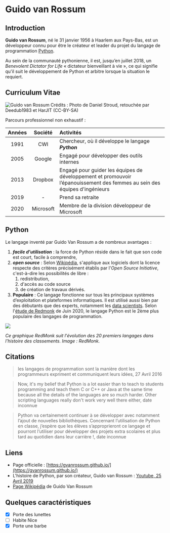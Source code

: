 # Guido van Rossum

## Introduction

__Guido van Rossum__, né le 31 janvier 1956 à Haarlem aux Pays-Bas, est un développeur connu pour être le créateur et leader du projet du langage de programmation [Python](https://www.python.org/).

Au sein de la communauté pythonienne, il est, jusqu’en juillet 2018, un _Benevolent Dictator for Life_ « dictateur bienveillant à vie », ce qui signifie qu'il suit le développement de Python et arbitre lorsque la situation le requiert.

## Curriculum Vitae

![Guido van Rossum](https://upload.wikimedia.org/wikipedia/commons/thumb/e/e2/Guido-portrait-2014-drc.jpg/320px-Guido-portrait-2014-drc.jpg)
Crédits : Photo de Daniel Stroud, retouchée par Deedub1983 et HarJIT (CC-BY-SA)

Parcours professionnel non exhaustif :

| Années |  Société  | Activités                                                    |
| :----: | :-------: | :----------------------------------------------------------- |
|  1991  |    CWI    | Chercheur, où il développe le langage ___Python___           |
|  2005  |  Google   | Engagé pour développer des outils internes                   |
|  2013  |  Dropbox  | Engagé pour guider les équipes de développement et promouvoir l’épanouissement des femmes au sein des équipes d'ingénieurs |
|  2019  |     -     | Prend sa retraite                                            |
|  2020  | Microsoft | Membre de la division développeur de Microsoft               |

## Python

Le langage inventé par Guido Van Rossum a de nombreux avantages :

1. ___facile d'utilisation___ : la force de Python réside dans le fait que son code est court, facile à comprendre,
2. ___open source___ : Selon [Wikipédia](https://fr.wikipedia.org/wiki/Open_source), s'applique aux logiciels dont la licence respecte des critères précisément établis par l'*Open Source Initiative*, c'est-à-dire les possibilités de libre :
	1. redistribution, 
	2. d'accès au code source
	3. de création de travaux dérivés.
3. __Populaire__ : Ce langage fonctionne sur tous les principaux systèmes d’exploitation et plateformes informatiques. Il est utilisé aussi bien par des débutants que des experts, notamment les [data scientists](https://www.letudiant.fr/metiers/secteur/informatique-telecom-web/data-scientist.html). Selon l'[étude de Redmonk](https://redmonk.com/sogrady/2020/07/27/language-rankings-6-20/) de Juin 2020, le langage Python est le 2ème plus populaire des langages de programmation.

![](./assets/rankings.png)

_Ce graphique RedMonk suit l'évolution des 20 premiers langages dans l'histoire des classements. Image : RedMonk._

## Citations

> les langages de programmation sont la manière dont les programmeurs expriment et communiquent leurs idées, 27 Avril 2016

> Now, it's my belief that Python is a lot easier than to teach to students programming and teach them C or C++ or Java at the same time because all the details of the languages are so much harder. Other scripting languages really don't work very well there either, date inconnue

> Python va certainement continuer à se développer avec notamment l’ajout de nouvelles bibliothèques. Concernant l’utilisation de Python en classe, j’espère que les élèves s’approprieront ce langage et pourront l’utiliser pour développer des projets extra scolaires et plus tard au quotidien dans leur carrière !, date inconnue

## Liens

- Page officielle : [https://gvanrossum.github.io/](https://gvanrossum.github.io/)
- L'histoire de Python, par son créateur, Guido van Rossum : [Youtube, 25 Avril 2019](https://www.youtube.com/watch?v=J0Aq44Pze-w)
- [Page Wikipédia](https://fr.wikipedia.org/wiki/Guido_van_Rossum) de Guido Van Rossum

## Quelques caractéristiques

- [x] Porte des lunettes
- [ ] Habite Nice 
- [x] Porte une barbe